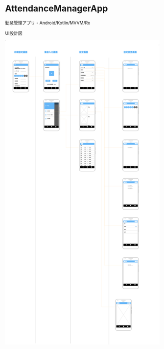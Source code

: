 # AttendanceManagerApp
勤怠管理アプリ - Android/Kotlin/MVVM/Rx

UI設計図

![UI設計図](https://github.com/KobayashiKz/AttendanceManagerApp/blob/documents/UI%E8%A8%AD%E8%A8%88.png)
